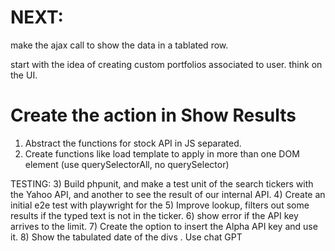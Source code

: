 # NEXT:

make the ajax call to show the data in a tablated row.

start with the idea of creating custom portfolios associated to user.
think on the UI.

# Create the action in Show Results

1) Abstract the functions for stock API in JS separated.
2) Create functions like load template to apply in more than one DOM element (use querySelectorAll, no querySelector)

TESTING:
3) Build phpunit, and make a test unit of the search tickers with the Yahoo API, and another to see the result of our internal API.
4) Create an initial e2e test with playwright for the
5) Improve lookup, filters out some results if the typed text is not in the ticker.
6) show error if the API key arrives to the limit.
7) Create the option to insert the Alpha API key and use it.
8) Show the tabulated date of the divs . Use chat GPT
